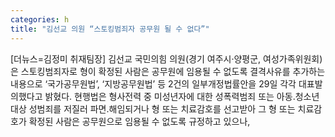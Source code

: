 ```yaml
---
categories: h
title: "김선교 의원 “스토킹범죄자 공무원 될 수 없다”"
---
```

[더뉴스=김정미 취재팀장] 김선교 국민의힘 의원(경기 여주시·양평군, 여성가족위원회)은 스토킹범죄자로 형이 확정된 사람은 공무원에 임용될 수 없도록 결격사유를 추가하는 내용으로 ‘국가공무원법’, ‘지방공무원법’ 등 2건의 일부개정법률안을 29일 각각 대표발의했다고 밝혔다.																현행법은 형사전력 중 미성년자에 대한 성폭력범죄 또는 아동&#8228;청소년대상 성범죄를 저질러 파면&#8228;해임되거나 형 또는 치료감호를 선고받아 그 형 또는 치료감호가 확정된 사람은 공무원으로 임용될 수 없도록 규정하고 있으나,